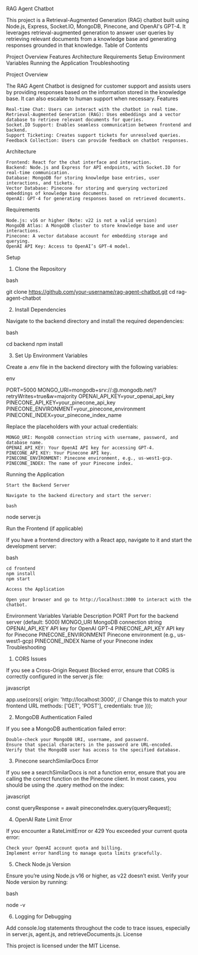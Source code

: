 RAG Agent Chatbot

This project is a Retrieval-Augmented Generation (RAG) chatbot built using Node.js, Express, Socket.IO, MongoDB, Pinecone, and OpenAI's GPT-4. It leverages retrieval-augmented generation to answer user queries by retrieving relevant documents from a knowledge base and generating responses grounded in that knowledge.
Table of Contents

 Project Overview
    Features
    Architecture
    Requirements
    Setup
    Environment Variables
    Running the Application
    Troubleshooting

   
Project Overview

The RAG Agent Chatbot is designed for customer support and assists users by providing responses based on the information stored in the knowledge base. It can also escalate to human support when necessary.
Features

    Real-time Chat: Users can interact with the chatbot in real time.
    Retrieval-Augmented Generation (RAG): Uses embeddings and a vector database to retrieve relevant documents for queries.
    Socket.IO Support: Enables seamless communication between frontend and backend.
    Support Ticketing: Creates support tickets for unresolved queries.
    Feedback Collection: Users can provide feedback on chatbot responses.

Architecture

    Frontend: React for the chat interface and interaction.
    Backend: Node.js and Express for API endpoints, with Socket.IO for real-time communication.
    Database: MongoDB for storing knowledge base entries, user interactions, and tickets.
    Vector Database: Pinecone for storing and querying vectorized embeddings of knowledge base documents.
    OpenAI: GPT-4 for generating responses based on retrieved documents.

Requirements

    Node.js: v16 or higher (Note: v22 is not a valid version)
    MongoDB Atlas: A MongoDB cluster to store knowledge base and user interactions.
    Pinecone: A vector database account for embedding storage and querying.
    OpenAI API Key: Access to OpenAI’s GPT-4 model.

Setup
1. Clone the Repository

bash

git clone https://github.com/your-username/rag-agent-chatbot.git
cd rag-agent-chatbot

2. Install Dependencies

Navigate to the backend directory and install the required dependencies:

bash

cd backend
npm install

3. Set Up Environment Variables

Create a .env file in the backend directory with the following variables:

env

PORT=5000
MONGO_URI=mongodb+srv://<username>:<password>@<cluster>.mongodb.net/<database>?retryWrites=true&w=majority
OPENAI_API_KEY=your_openai_api_key
PINECONE_API_KEY=your_pinecone_api_key
PINECONE_ENVIRONMENT=your_pinecone_environment
PINECONE_INDEX=your_pinecone_index_name

Replace the placeholders with your actual credentials:

    MONGO_URI: MongoDB connection string with username, password, and database name.
    OPENAI_API_KEY: Your OpenAI API key for accessing GPT-4.
    PINECONE_API_KEY: Your Pinecone API key.
    PINECONE_ENVIRONMENT: Pinecone environment, e.g., us-west1-gcp.
    PINECONE_INDEX: The name of your Pinecone index.

Running the Application

    Start the Backend Server

    Navigate to the backend directory and start the server:

    bash

node server.js

Run the Frontend (if applicable)

If you have a frontend directory with a React app, navigate to it and start the development server:

bash

    cd frontend
    npm install
    npm start

    Access the Application

    Open your browser and go to http://localhost:3000 to interact with the chatbot.

Environment Variables
Variable	Description
PORT	Port for the backend server (default: 5000)
MONGO_URI	MongoDB connection string
OPENAI_API_KEY	API key for OpenAI GPT-4
PINECONE_API_KEY	API key for Pinecone
PINECONE_ENVIRONMENT	Pinecone environment (e.g., us-west1-gcp)
PINECONE_INDEX	Name of your Pinecone index
Troubleshooting
1. CORS Issues

If you see a Cross-Origin Request Blocked error, ensure that CORS is correctly configured in the server.js file:

javascript

app.use(cors({
  origin: 'http://localhost:3000', // Change this to match your frontend URL
  methods: ['GET', 'POST'],
  credentials: true
}));

2. MongoDB Authentication Failed

If you see a MongoDB authentication failed error:

    Double-check your MongoDB URI, username, and password.
    Ensure that special characters in the password are URL-encoded.
    Verify that the MongoDB user has access to the specified database.

3. Pinecone searchSimilarDocs Error

If you see a searchSimilarDocs is not a function error, ensure that you are calling the correct function on the Pinecone client. In most cases, you should be using the .query method on the index:

javascript

const queryResponse = await pineconeIndex.query(queryRequest);

4. OpenAI Rate Limit Error

If you encounter a RateLimitError or 429 You exceeded your current quota error:

    Check your OpenAI account quota and billing.
    Implement error handling to manage quota limits gracefully.

5. Check Node.js Version

Ensure you’re using Node.js v16 or higher, as v22 doesn’t exist. Verify your Node version by running:

bash

node -v

6. Logging for Debugging

Add console.log statements throughout the code to trace issues, especially in server.js, agent.js, and retrieveDocuments.js.
License

This project is licensed under the MIT License.
